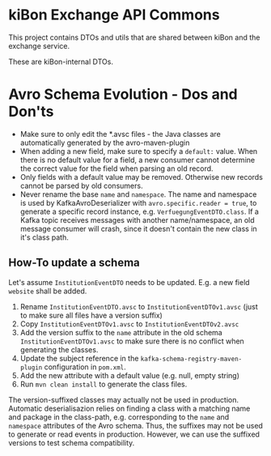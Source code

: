 # kiBon Exchange API Commons

This project contains DTOs and utils that are shared between kiBon and the exchange service.

These are kiBon-internal DTOs.

# Avro Schema Evolution - Dos and Don'ts
* Make sure to only edit the *.avsc files - the Java classes are automatically generated by the avro-maven-plugin
* When adding a new field, make sure to specify a `default:` value. 
When there is no default value for a field, a new consumer cannot determine the correct value for the field when parsing an old record.
* Only fields with a default value may be removed. 
Otherwise new records cannot be parsed by old consumers.
* Never rename the base `name` and `namespace`. 
The name and namespace is used by KafkaAvroDeserializer with `avro.specific.reader = true`, to generate a specific 
record instance, e.g. `VerfuegungEventDTO.class`. If a Kafka topic receives messages with another name/namespace, an
old message consumer will crash, since it doesn't contain the new class in it's class path.
 
## How-To update a schema
Let's assume `InstitutionEventDTO` needs to be updated. E.g. a new field `website` shall be added.

1. Rename `InstitutionEventDTO.avsc` to `InstitutionEventDTOv1.avsc` (just to make sure all files have a version suffix) 
2. Copy `InstitutionEventDTOv1.avsc` to `InstitutionEventDTOv2.avsc`
3. Add the version suffix to the `name` attribute in the old schema `InstitutionEventDTOv1.avsc` to make sure there is 
no conflict when generating the classes.
4. Update the subject reference in the `kafka-schema-registry-maven-plugin` configuration in `pom.xml`.
5. Add the new attribute with a default value (e.g. null, empty string)
6. Run `mvn clean install` to generate the class files.

The version-suffixed classes may actually not be used in production. Automatic deserialisazion relies on finding a class
with a matching name and package in the class-path, e.g. corresponding to the `name` and `namespace` attributes of the
Avro schema. Thus, the suffixes may not be used to generate or read events in production.
However, we can use the suffixed versions to test schema compatibility.
